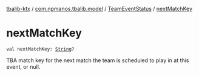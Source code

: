 [tbalib-ktx](../../index.md) / [com.npmanos.tbalib.model](../index.md) / [TeamEventStatus](index.md) / [nextMatchKey](./next-match-key.md)

# nextMatchKey

`val nextMatchKey: `[`String`](https://kotlinlang.org/api/latest/jvm/stdlib/kotlin/-string/index.html)`?`

TBA match key for the next match the team is scheduled to play in at this event, or null.

